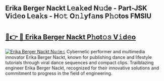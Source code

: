 ## Erika Berger Nackt L𝚎a𝚔ed N𝚞𝚍e - Part-JSK Vi𝚍𝚎o L𝚎a𝚔s - H𝚘𝚝 O𝚗𝚕yf𝚊ns P𝚑𝚘tos FMSlU

# <h2><a href="http://kfba3pw.oniu.top/?m=Erika+Berger+Nackt">🔗👉 🔴 Erika Berger Nackt P𝚑ot𝚘𝚜 V𝚒d𝚎o</a></h2>

[![Erika Berger Nackt Nu𝚍e𝚜](https://i.imgur.com/0qMVB7G.gif)](http://kfba3pw.oniu.top/?m=Erika+Berger+Nackt)
Cybernetic performer and multimedia innovator Erika Berger Nackt, known for publishing dance and lifestyle tutorials through viral dance sequences and compact clips. Trailblazing engineer Erika Berger Nackt, recognized for their innovative solutions and commitment to progress in the field of engineering.  
